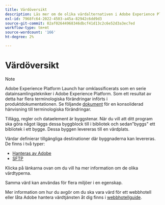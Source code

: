```yaml
---
title: Värdöversikt
description: Läs mer om de olika värdalternativen i Adobe Experience Platform.
exl-id: 7968fc64-2022-4503-a45a-82942c6dd9d3
source-git-commit: 02af02644968346dbcf41d13c2c6e52d3a3ec7ed
workflow-type: tm+mt
source-wordcount: '166'
ht-degree: 2%

---
```


# Värdöversikt

>[!NOTE]
>
>Adobe Experience Platform Launch har omklassificerats som en serie datainsamlingstekniker i Adobe Experience Platform. Som ett resultat av detta har flera terminologiska förändringar införts i produktdokumentationen. Se följande [dokument](../../../term-updates.md) för en konsoliderad hänvisning till terminologiska förändringar.

Tillägg, regler och dataelement är byggstenar. När du vill att ditt program ska göra något läggs dessa byggblock till i bibliotek och sedan&quot;byggs&quot; ett bibliotek i ett bygge. Dessa byggen levereras till en värdplats.

Värdar definierar tillgängliga destinationer där byggnaderna kan levereras. De finns i två typer:

* [Hanteras av Adobe](./managed-by-adobe-host.md)
* [SFTP](./sftp-host.md)

Klicka på länkarna ovan om du vill ha mer information om de olika värdtyperna.

Samma värd kan användas för flera miljöer i en egenskap.

Mer information om hur du avgör om du ska vara värd för ett webbhotell eller låta Adobe hantera värdtjänsten åt dig finns i [webbhotellguide](./self-hosting-libraries.md).
